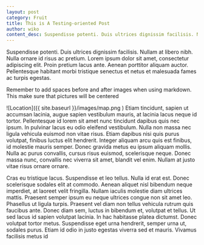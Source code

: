 ```yaml
---
layout: post
category: Fruit
title: This is A Testing-oriented Post
author: wiko
content_desc: Suspendisse potenti. Duis ultrices dignissim facilisis. Nullam at libero nibh. Nulla ornare id risus ac pretium. Lorem ipsum dolor sit amet, consectetur adipiscing elit. Proin pretium lacus ante. Aenean porttitor aliquam auctor. Pellentesque habitant morbi tristique senectus et netus et malesuada fames ac turpis egestas.
---
```

Suspendisse potenti. Duis ultrices dignissim facilisis. Nullam at libero nibh. Nulla ornare id risus ac pretium. Lorem ipsum dolor sit amet, consectetur adipiscing elit. Proin pretium lacus ante. Aenean porttitor aliquam auctor. Pellentesque habitant morbi tristique senectus et netus et malesuada fames ac turpis egestas.

Remember to add spaces before and after images when using markdown. This make sure that pictures will be centered

![Location]({{ site.baseurl }}/images/map.png )
Etiam tincidunt, sapien ut accumsan lacinia, augue sapien vestibulum mauris, at lacinia lacus neque id tortor. Pellentesque id lorem sit amet nunc tincidunt dapibus quis nec ipsum. In pulvinar lacus eu odio eleifend vestibulum. Nulla non massa nec ligula vehicula euismod non vitae risus. Etiam dapibus nisi quis purus volutpat, finibus luctus elit hendrerit. Integer aliquam arcu quis est finibus, id molestie mauris semper. Donec gravida metus eu ipsum aliquam mollis. Nulla ac purus convallis, cursus risus euismod, scelerisque neque. Donec massa nunc, convallis nec viverra sit amet, blandit vel enim. Nullam at justo vitae risus ornare ornare.

Cras eu tristique lacus. Suspendisse et leo tellus. Nulla id erat est. Donec scelerisque sodales elit at commodo. Aenean aliquet nisl bibendum neque imperdiet, at laoreet velit fringilla. Nullam iaculis molestie diam ultrices mattis. Praesent semper ipsum eu neque ultrices congue non sit amet leo. Phasellus ut ligula turpis. Praesent vel diam non tellus vehicula rutrum quis faucibus ante. Donec diam sem, luctus in bibendum et, volutpat et tellus. Ut sed lacus id sapien volutpat lacinia. In hac habitasse platea dictumst. Donec volutpat tortor metus. Suspendisse eget urna hendrerit, semper urna ut, sodales purus. Etiam id odio in justo egestas viverra sed et mauris. Vivamus facilisis metus id